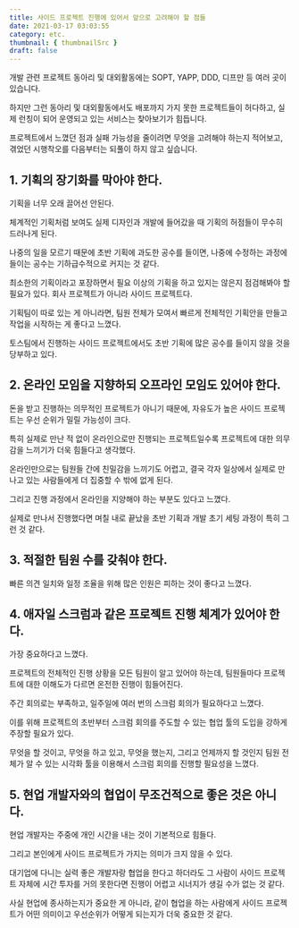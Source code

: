 ```yaml
---
title: 사이드 프로젝트 진행에 있어서 앞으로 고려해야 할 점들
date: 2021-03-17 03:03:55
category: etc.
thumbnail: { thumbnailSrc }
draft: false
---
```


개발 관련 프로젝트 동아리 및 대외활동에는 SOPT, YAPP, DDD, 디프만 등 여러 곳이 있습니다.

하지만 그런 동아리 및 대외활동에서도 배포까지 가지 못한 프로젝트들이 허다하고, 실제 런칭이 되어 운영되고 있는 서비스는 찾아보기가 힘듭니다.

프로젝트에서 느꼈던 점과 실패 가능성을 줄이려면 무엇을 고려해야 하는지 적어보고, 겪었던 시행착오를 다음부터는 되풀이 하지 않고 싶습니다.

## 1. 기획의 장기화를 막아야 한다.

기획을 너무 오래 끌어선 안된다.

체계적인 기획처럼 보여도 실제 디자인과 개발에 들어갔을 때 기획의 허점들이 무수히 드러나게 된다.

나중의 일을 모르기 때문에 초반 기획에 과도한 공수를 들이면, 나중에 수정하는 과정에 들이는 공수는 기하급수적으로 커지는 것 같다.

최소한의 기획이라고 포장하면서 필요 이상의 기획을 하고 있지는 않은지 점검해봐야 할 필요가 있다. 회사 프로젝트가 아니라 사이드 프로젝트다.

기획팀이 따로 있는 게 아니라면, 팀원 전체가 모여서 빠르게 전체적인 기획안을 만들고 작업을 시작하는 게 좋다고 느꼈다.

토스팀에서 진행하는 사이드 프로젝트에서도 초반 기획에 많은 공수를 들이지 않을 것을 당부하고 있다.

## 2. 온라인 모임을 지향하되 오프라인 모임도 있어야 한다.

돈을 받고 진행하는 의무적인 프로젝트가 아니기 때문에, 자유도가 높은 사이드 프로젝트는 우선 순위가 밀릴 가능성이 크다.

특히 실제로 만난 적 없이 온라인으로만 진행되는 프로젝트일수록 프로젝트에 대한 의무감을 느끼기가 더욱 힘들다고 생각했다.

온라인만으로는 팀원들 간에 친밀감을 느끼기도 어렵고, 결국 각자 일상에서 실제로 만나고 있는 사람들에게 더 집중할 수 밖에 없게 된다.

그리고 진행 과정에서 온라인을 지양해야 하는 부분도 있다고 느꼈다.

실제로 만나서 진행했다면 며칠 내로 끝났을 초반 기획과 개발 초기 세팅 과정이 특히 그런 것 같다.

## 3. 적절한 팀원 수를 갖춰야 한다.

빠른 의견 일치와 일정 조율을 위해 많은 인원은 피하는 것이 좋다고 느꼈다.

## 4. 애자일 스크럼과 같은 프로젝트 진행 체계가 있어야 한다.

가장 중요하다고 느꼈다.

프로젝트의 전체적인 진행 상황을 모든 팀원이 알고 있어야 하는데, 팀원들마다 프로젝트에 대한 이해도가 다르면 온전한 진행이 힘들어진다.

주간 회의로는 부족하고, 일주일에 여러 번의 스크럼 회의가 필요하다고 느꼈다.

이를 위해 프로젝트의 초반부터 스크럼 회의를 주도할 수 있는 협업 툴의 도입을 강하게 주장할 필요가 있다.

무엇을 할 것이고, 무엇을 하고 있고, 무엇을 했는지, 그리고 언제까지 할 것인지 팀원 전체가 알 수 있는 시각화 툴을 이용해서 스크럼 회의를 진행할 필요성을 느꼈다.

## 5. 현업 개발자와의 협업이 무조건적으로 좋은 것은 아니다.

현업 개발자는 주중에 개인 시간을 내는 것이 기본적으로 힘들다.

그리고 본인에게 사이드 프로젝트가 가지는 의미가 크지 않을 수 있다.

대기업에 다니는 실력 좋은 개발자랑 협업을 한다고 하더라도 그 사람이 사이드 프로젝트 자체에 시간 투자를 거의 못한다면 진행이 어렵고 시너지가 생길 수가 없는 것 같다.

사실 현업에 종사하는지가 중요한 게 아니라, 같이 협업을 하는 사람에게 사이드 프로젝트가 어떤 의미이고 우선순위가 어떻게 되는지가 더욱 중요한 것 같다.
